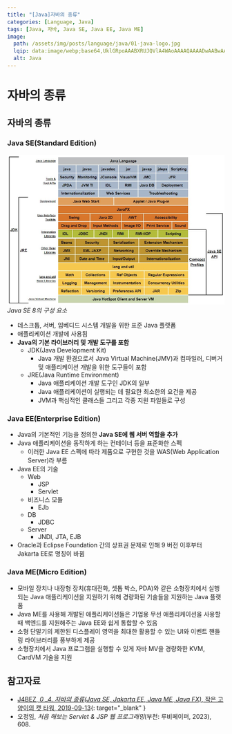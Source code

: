 ```yaml
---
title: "[Java]자바의 종류"
categories: [Language, Java]
tags: [Java, 자바, Java SE, Java EE, Java ME]
image:
  path: /assets/img/posts/language/java/01-java-logo.jpg
  lqip: data:image/webp;base64,UklGRpoAAABXRUJQVlA4WAoAAAAQAAAADwAABwAAQUxQSDIAAAARL0AmbZurmr57yyIiqE8oiG0bejIYEQTgqiDA9vqnsUSI6H+oAERp2HZ65qP/VIAWAFZQOCBCAAAA8AEAnQEqEAAIAAVAfCWkAALp8sF8rgRgAP7o9FDvMCkMde9PK7euH5M1m6VWoDXf2FkP3BqV0ZYbO6NA/VFIAAAA
  alt: Java
---
```


# 자바의 종류

## 자바의 종류

### Java SE(Standard Edition)

![01-components-of-java-se-8](/assets/img/posts/language/java/types-of-java/01-components-of-java-se-8.jpg)
*Java SE 8의 구성 요소*

- 데스크톱, 서버, 임베디드 시스템 개발을 위한 표준 Java 플랫폼
- 애플리케이션 개발에 사용됨
- **Java의 기본 라이브러리 및 개발 도구를 포함**
  + JDK(Java Development Kit)
    * Java 개발 환경으로서 Java Virtual Machine(JMV)과 컴파일러, 디버거 및 애플리케이션 개발을 위한 도구들이 포함
  + JRE(Java Runtime Environment)
    * Java 애플리케이션 개발 도구인 JDK의 일부
    * Java 애플리케이션이 실행되는 데 필요한 최소한의 요건을 제공
    * JVM과 핵심적인 클래스들 그리고 각종 지원 파일들로 구성

### Java EE(Enterprise Edition)

- Java의 기본적인 기능을 정의한 **Java SE에 웹 서버 역할을 추가**
- Java 애플리케이션을 동작하게 하는 컨테이너 등을 표준화한 스펙
  * 이러한 Java EE 스펙에 따라 제품으로 구현한 것을 WAS(Web Application Server)라 부름
- Java EE의 기술
  + Web
    * JSP
    * Servlet
  + 비즈니스 모듈
    * EJb
  + DB
    * JDBC
  + Server
    * JNDI, JTA, EJB
- Oracle과 Eclipse Foundation 간의 상표권 문제로 인해 9 버전 이후부터 Jakarta EE로 명칭이 바뀜

### Java ME(Micro Edition)

- 모바일 장치나 내장형 장치(휴대전화, 셋톱 박스, PDA)와 같은 소형장치에서 실행되는 Java 애플리케이션을 지원하기 위해 경량화된 기술들을 지원하는 Java 플랫폼
- Java ME를 사용해 개발된 애플리케이션들은 기업용 무선 애플리케이션을 사용할 때 백엔드를 지원해주는 Java EE와 쉽게 통합할 수 있음
- 소형 단말기의 제한된 디스플레이 영역을 최대한 활용할 수 있는 UI와 이벤트 핸들링 라이브러리를 풍부하게 제공
- 소형장치에서 Java 프로그램을 실행할 수 있게 자바 MV을 경량화한 KVM, CardVM 기술을 지원

## 참고자료

- [J4BEZ, *0 _4. 자바의 종류(Java SE, Jakarta EE, Java ME, Java FX)*, 작은 고양이의 캣 타워, 2019-09-13](https://j4bez.tistory.com/13){: target="_blank" }
- 오정임, *처음 해보는 Servlet & JSP 웹 프로그래밍*(부천: 루비페이퍼, 2023), 608.